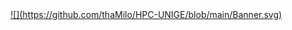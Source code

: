 <a href="https://typst.app/project/ryNYsH-JQNzMXMaxWrrel5">
![](https://github.com/thaMilo/HPC-UNIGE/blob/main/Banner.svg)
</a>
